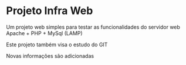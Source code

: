 # Projeto Infra Web

Um projeto web simples para testar as funcionalidades do servidor web Apache + PHP + MySql (LAMP)

Este projeto também visa o estudo do GIT

Novas informações são adicionadas